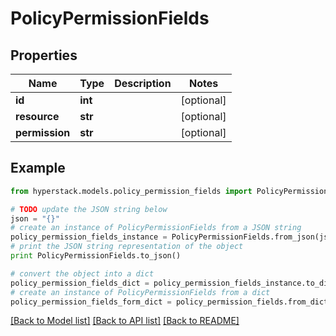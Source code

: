 # PolicyPermissionFields


## Properties

Name | Type | Description | Notes
------------ | ------------- | ------------- | -------------
**id** | **int** |  | [optional] 
**resource** | **str** |  | [optional] 
**permission** | **str** |  | [optional] 

## Example

```python
from hyperstack.models.policy_permission_fields import PolicyPermissionFields

# TODO update the JSON string below
json = "{}"
# create an instance of PolicyPermissionFields from a JSON string
policy_permission_fields_instance = PolicyPermissionFields.from_json(json)
# print the JSON string representation of the object
print PolicyPermissionFields.to_json()

# convert the object into a dict
policy_permission_fields_dict = policy_permission_fields_instance.to_dict()
# create an instance of PolicyPermissionFields from a dict
policy_permission_fields_form_dict = policy_permission_fields.from_dict(policy_permission_fields_dict)
```
[[Back to Model list]](../README.md#documentation-for-models) [[Back to API list]](../README.md#documentation-for-api-endpoints) [[Back to README]](../README.md)



